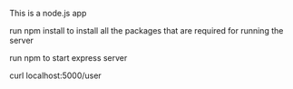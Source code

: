 This is a node.js app

run npm install to install all the packages that are required for running the server

run npm to start express server

curl localhost:5000/user

